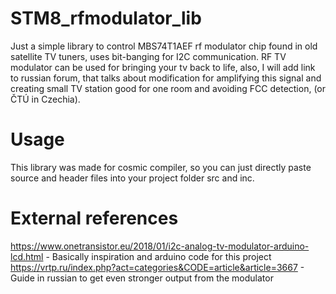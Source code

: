 # STM8_rfmodulator_lib
Just a simple library to control MBS74T1AEF rf modulator chip found in old satellite TV tuners, uses bit-banging for I2C communication. RF TV modulator can be used for bringing your tv back to life, also, I will add link to russian forum, that talks about modification for amplifying this signal and creating small TV station good for one room and avoiding FCC detection, (or ČTÚ in Czechia).
# Usage
This library was made for cosmic compiler, so you can just directly paste source and header files into your project folder src and inc.
# External references
https://www.onetransistor.eu/2018/01/i2c-analog-tv-modulator-arduino-lcd.html - Basically inspiration and arduino code for this project
https://vrtp.ru/index.php?act=categories&CODE=article&article=3667 - Guide in russian to get even stronger output from the modulator
